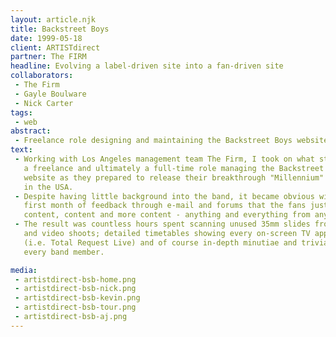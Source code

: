 ```yaml
---
layout: article.njk
title: Backstreet Boys
date: 1999-05-18
client: ARTISTdirect
partner: The FIRM
headline: Evolving a label-driven site into a fan-driven site
collaborators:
 - The Firm
 - Gayle Boulware
 - Nick Carter
tags: 
 - web
abstract:
 - Freelance role designing and maintaining the Backstreet Boys website.
text:
 - Working with Los Angeles management team The Firm, I took on what started as 
   a freelance and ultimately a full-time role managing the Backstreet Boys 
   website as they prepared to release their breakthrough "Millennium" album 
   in the USA.
 - Despite having little background into the band, it became obvious within the 
   first month of feedback through e-mail and forums that the fans just wanted 
   content, content and more content - anything and everything from anywhere.
 - The result was countless hours spent scanning unused 35mm slides from photo 
   and video shoots; detailed timetables showing every on-screen TV appearance 
   (i.e. Total Request Live) and of course in-depth minutiae and trivia on 
   every band member.

media:
 - artistdirect-bsb-home.png
 - artistdirect-bsb-nick.png
 - artistdirect-bsb-kevin.png
 - artistdirect-bsb-tour.png
 - artistdirect-bsb-aj.png
---
```

